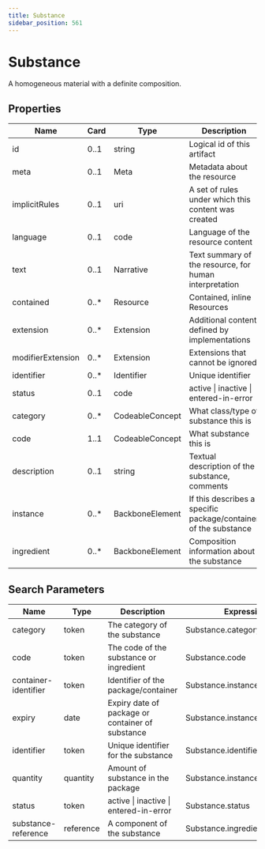 ```yaml
---
title: Substance
sidebar_position: 561
---
```


# Substance

A homogeneous material with a definite composition.

## Properties

| Name | Card | Type | Description |
| --- | --- | --- | --- |
| id | 0..1 | string | Logical id of this artifact
| meta | 0..1 | Meta | Metadata about the resource
| implicitRules | 0..1 | uri | A set of rules under which this content was created
| language | 0..1 | code | Language of the resource content
| text | 0..1 | Narrative | Text summary of the resource, for human interpretation
| contained | 0..* | Resource | Contained, inline Resources
| extension | 0..* | Extension | Additional content defined by implementations
| modifierExtension | 0..* | Extension | Extensions that cannot be ignored
| identifier | 0..* | Identifier | Unique identifier
| status | 0..1 | code | active \| inactive \| entered-in-error
| category | 0..* | CodeableConcept | What class/type of substance this is
| code | 1..1 | CodeableConcept | What substance this is
| description | 0..1 | string | Textual description of the substance, comments
| instance | 0..* | BackboneElement | If this describes a specific package/container of the substance
| ingredient | 0..* | BackboneElement | Composition information about the substance

## Search Parameters

| Name | Type | Description | Expression
| --- | --- | --- | --- |
| category | token | The category of the substance | Substance.category
| code | token | The code of the substance or ingredient | Substance.code
| container-identifier | token | Identifier of the package/container | Substance.instance.identifier
| expiry | date | Expiry date of package or container of substance | Substance.instance.expiry
| identifier | token | Unique identifier for the substance | Substance.identifier
| quantity | quantity | Amount of substance in the package | Substance.instance.quantity
| status | token | active \| inactive \| entered-in-error | Substance.status
| substance-reference | reference | A component of the substance | Substance.ingredient.substance

